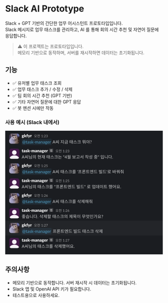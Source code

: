 # Slack AI Prototype

Slack + GPT 기반의 간단한 업무 어시스턴트 프로토타입입니다.  
Slack 메시지로 업무 태스크를 관리하고, AI 를 통해 회의 시간 추천 및 자연어 질문에 응답합니다.

> ⚠️ 이 프로젝트는 프로토타입입니다.  
> 메모리 기반으로 동작하며, 서버를 재시작하면 데이터는 초기화됩니다.

## 기능

- ✅ 유저별 업무 태스크 조회
- ✅ 업무 태스크 추가 / 수정 / 삭제
- ✅ 팀 회의 시간 추천 (GPT 기반)
- ✅ 기타 자연어 질문에 대한 GPT 응답
- ✅ 봇 멘션 시에만 작동

### 사용 예시 (Slack 내에서)

![Demo](./images/demo.png)

## 주의사항

- 메모리 기반으로 동작합니다. 서버 재시작 시 데이터는 초기화됩니다.
- Slack 앱 및 OpenAI API 키가 필요합니다.
- 테스트용으로 사용하세요.
